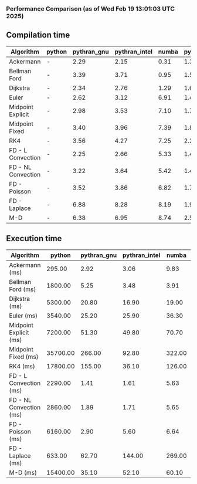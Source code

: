 ### Performance Comparison (as of Wed Feb 19 13:01:03 UTC 2025)
## Compilation time
Algorithm                 | python                    | pythran_gnu               | pythran_intel             | numba                     | pyccel_fortran_gnu        | pyccel_c_gnu              | pyccel_fortran_intel      | pyccel_c_intel           
------------------------- | ------------------------- | ------------------------- | ------------------------- | ------------------------- | ------------------------- | ------------------------- | ------------------------- | -------------------------
Ackermann                 | -                         | 2.29                      | 2.15                      | 0.31                      | 1.36                      | 1.33                      | 1.43                      | 1.42                     
Bellman Ford              | -                         | 3.39                      | 3.71                      | 0.95                      | 1.51                      | 1.64                      | 1.62                      | 1.69                     
Dijkstra                  | -                         | 2.34                      | 2.76                      | 1.29                      | 1.61                      | 1.73                      | 1.75                      | 1.93                     
Euler                     | -                         | 2.62                      | 3.12                      | 6.91                      | 1.48                      | 1.60                      | 1.60                      | 1.71                     
Midpoint Explicit         | -                         | 2.98                      | 3.53                      | 7.10                      | 1.75                      | 1.84                      | 1.83                      | 1.94                     
Midpoint Fixed            | -                         | 3.40                      | 3.96                      | 7.39                      | 1.80                      | 1.91                      | 1.92                      | 2.01                     
RK4                       | -                         | 3.56                      | 4.27                      | 7.25                      | 2.23                      | 2.31                      | 2.31                      | 2.41                     
FD - L Convection         | -                         | 2.25                      | 2.66                      | 5.33                      | 1.45                      | 1.52                      | 1.55                      | 1.63                     
FD - NL Convection        | -                         | 3.22                      | 3.64                      | 5.42                      | 1.46                      | 1.56                      | 1.59                      | 1.63                     
FD - Poisson              | -                         | 3.52                      | 3.86                      | 6.82                      | 1.75                      | 1.72                      | 2.95                      | 1.81                     
FD - Laplace              | -                         | 6.88                      | 8.28                      | 8.19                      | 1.93                      | 1.95                      | 2.11                      | 1.98                     
M-D                       | -                         | 6.38                      | 6.95                      | 8.74                      | 2.58                      | 2.41                      | 2.71                      | 2.74                     

## Execution time
Algorithm                 | python                    | pythran_gnu               | pythran_intel             | numba                     | pyccel_fortran_gnu        | pyccel_c_gnu              | pyccel_fortran_intel      | pyccel_c_intel           
------------------------- | ------------------------- | ------------------------- | ------------------------- | ------------------------- | ------------------------- | ------------------------- | ------------------------- | -------------------------
Ackermann (ms)            | 295.00                    | 2.92                      | 3.06                      | 9.83                      | 1.33                      | 1.32                      | 9.09                      | 4.79                     
Bellman Ford (ms)         | 1800.00                   | 5.25                      | 3.48                      | 3.91                      | 3.23                      | 3.74                      | 4.40                      | 6.77                     
Dijkstra (ms)             | 5300.00                   | 20.80                     | 16.90                     | 19.00                     | 19.30                     | 59.70                     | 23.70                     | 42.10                    
Euler (ms)                | 3540.00                   | 25.20                     | 25.90                     | 36.30                     | 13.80                     | 26.70                     | 14.00                     | 23.00                    
Midpoint Explicit (ms)    | 7200.00                   | 51.30                     | 49.80                     | 70.70                     | 22.90                     | 44.20                     | 16.00                     | 40.60                    
Midpoint Fixed (ms)       | 35700.00                  | 266.00                    | 92.80                     | 322.00                    | 75.50                     | 190.00                    | 58.60                     | 174.00                   
RK4 (ms)                  | 17800.00                  | 155.00                    | 36.10                     | 126.00                    | 32.50                     | 95.60                     | 37.40                     | 78.30                    
FD - L Convection (ms)    | 2290.00                   | 1.41                      | 1.61                      | 5.63                      | 1.54                      | 7.44                      | 1.29                      | 3.53                     
FD - NL Convection (ms)   | 2860.00                   | 1.89                      | 1.71                      | 5.65                      | 2.00                      | 6.68                      | 1.35                      | 3.05                     
FD - Poisson (ms)         | 6160.00                   | 2.90                      | 5.60                      | 6.64                      | 2.56                      | 14.70                     | 2.56                      | 12.40                    
FD - Laplace (ms)         | 633.00                    | 62.70                     | 144.00                    | 269.00                    | 56.40                     | 501.00                    | 62.50                     | 282.00                   
M-D (ms)                  | 15400.00                  | 35.10                     | 52.10                     | 60.10                     | 61.10                     | 108.00                    | 90.10                     | 66.80                    
